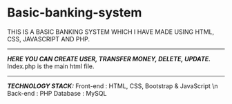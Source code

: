 # Basic-banking-system
THIS IS A BASIC BANKING SYSTEM WHICH I HAVE MADE USING HTML, CSS, JAVASCRIPT AND PHP.
****************************************************************
*************HERE YOU CAN CREATE USER, TRANSFER MONEY, DELETE, UPDATE.*************
Index.php is the main html file.
***************************************************
***TECHNOLOGY STACK:***
Front-end : HTML, CSS, Bootstrap & JavaScript \n
Back-end : PHP
Database : MySQL
